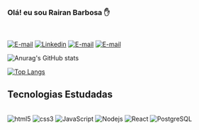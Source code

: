 ### Olá! eu sou Rairan Barbosa ✋
<br/>

[![E-mail](https://img.shields.io/badge/Gmail-D14836?style=for-the-badge&logo=gmail&logoColor=white)](rairandesbravador@gmail.com)
[![Linkedin](https://img.shields.io/badge/LinkedIn-0077B5?style=for-the-badge&logo=linkedin&logoColor=white)](https://www.linkedin.com/in/rairan-barbosa-644336123/)
[![E-mail](https://img.shields.io/badge/WhatsApp-25D366?style=for-the-badge&logo=whatsapp&logoColor=white)](https://api.whatsapp.com/send?phone=5573988150582)
[![E-mail](https://img.shields.io/badge/Instagram-E4405F?style=for-the-badge&logo=instagram&logoColor=white)](https://www.instagram.com/rairansb/)

![Anurag's GitHub stats](https://github-readme-stats-sigma-five.vercel.app/api?username=rairansb&show_icons=true&theme=radical)

[![Top Langs](https://github-readme-stats-sigma-five.vercel.app/api/top-langs/?username=rairansb&layout=compact)](https://github.com/rairansb/github-readme-stats)

## Tecnologias Estudadas
<div style="display:inline_block"><br/>
<img alt="html5" src="https://img.shields.io/badge/HTML5-E34F26?style=for-the-badge&logo=html5&logoColor=white"/> 
<img alt="css3" src="https://img.shields.io/badge/CSS3-1572B6?style=for-the-badge&logo=css3&logoColor=white"/> 
<img alt="JavaScript" src="https://img.shields.io/badge/JavaScript-F7DF1E?style=for-the-badge&logo=javascript&logoColor=black"/> 
<img alt="Nodejs" src="https://img.shields.io/badge/Node.js-43853D?style=for-the-badge&logo=node.js&logoColor=white"/> 
<img alt="React" src="https://img.shields.io/badge/React-20232A?style=for-the-badge&logo=react&logoColor=61DAFB"/> 
<img alt="PostgreSQL" src="https://img.shields.io/badge/PostgreSQL-316192?style=for-the-badge&logo=postgresql&logoColor=white"/> 
</div>
